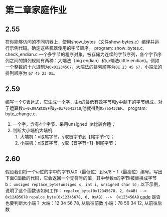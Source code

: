 # 第二章家庭作业 
## 2.55 
在你能够访问的不同机器上，使用show_bytes（文件show-bytes.c）编译并运行示例代码。确定这些机器使用的字节顺序。
program: show_bytes.c, check_endian.c
一个多字节的程序对象，被存储为连续的字节序列，各个字节序列之间的排列规则有两种：大端法（big endian）和小端法(little endian)。例如一个整数的十六进制为`0x01234567`，大端法的排列顺序为`01 23 45 67`，小端法的排列顺序为
`67 45 23 01`。
## 2.59
编写一个C表达式，它生成一个字，由x的最低有效字节和y中剩下的字节组成。对于运算数`x=0x89ABCDEF`和`y=0x76543210`,他就得到`0x765432EF`。
program: byte_change.c.
1. 一个字，含有4个字节，采用unsigned int比较合适；
2. 判断大小端机大端机:
   1. 大端机：x取尾字节，y取首字节到【尾字节-1】；
   2. 小端机：x取首字节，y取【首字节+1】到尾字节；

## 2.60
假设我们将一个$\omega$位的字中的字节从0（最低位）到$\omega/8-1$（最高位）编号。写出下面C函数的代码，它会返回一个无符号的值，其中参数x的字节i被替换成字节b：
`unsiged replace_byte(unsiged x, int i, unsigned char b);`
以下示例，说明了这个函数该如何工作：
`repalce_byte(0x12345678, 2, 0xAB) -->  0x12AB5678`
`repalce_byte(0x12345678, 0, 0xAB) -->  0x123456AB`
[code](./replace_byte.c)
是否也要判断大小端？
大端：12 34 56 78, 从后往前数
小端：78 56 34 12, 从前往后数